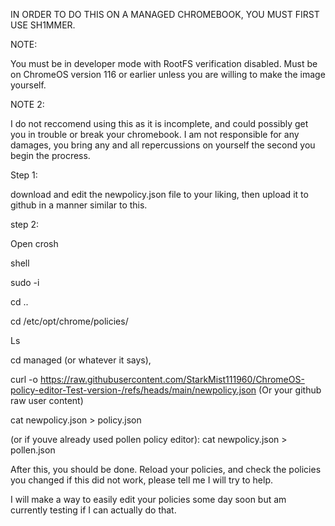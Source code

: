 IN ORDER TO DO THIS ON A MANAGED CHROMEBOOK, YOU MUST FIRST USE SH1MMER. 

NOTE:

You must be in developer mode with RootFS verification disabled. Must be on ChromeOS version 116 or earlier unless you are willing to make the image yourself.

NOTE 2:

I do not reccomend using this as it is incomplete, and could possibly get you in trouble or break your chromebook. I am not responsible for any damages, you bring any and all repercussions on yourself the second you begin the procress.

Step 1:

download and edit the newpolicy.json file to your liking, then upload it to github in a manner similar to this.

step 2:

Open crosh

shell

sudo -i  

cd .. 

cd /etc/opt/chrome/policies/

Ls 

cd managed (or whatever it says), 

curl -o https://raw.githubusercontent.com/StarkMist111960/ChromeOS-policy-editor-Test-version-/refs/heads/main/newpolicy.json (Or your github raw user content)

cat newpolicy.json > policy.json 

(or if youve already used pollen policy editor): cat newpolicy.json > pollen.json

After this, you should be done. Reload your policies, and check the policies you changed if this did not work, please tell me I will try to help. 

I will make a way to easily edit your policies some day soon but am currently testing if I can actually do that. 
